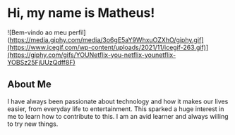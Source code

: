 # Hi, my name is Matheus!

![Bem-vindo ao meu perfil](https://media.giphy.com/media/3o6gE5aY9WhxuOZXhO/giphy.gif](https://www.icegif.com/wp-content/uploads/2021/11/icegif-263.gif)](https://giphy.com/gifs/YOUNetflix-you-netflix-younetflix-YOBSz25FjUUzQdff8F)

## About Me

I have always been passionate about technology and how it makes our lives easier, from everyday life to entertainment. This sparked a huge interest in me to learn how to contribute to this.
I am an avid learner and always willing to try new things.


<!--
**emeueme/emeueme** is a ✨ _special_ ✨ repository because its `README.md` (this file) appears on your GitHub profile.

Here are some ideas to get you started:

- 🔭 I’m currently working on ...
- 🌱 I’m currently learning ...
- 👯 I’m looking to collaborate on ...
- 🤔 I’m looking for help with ...
- 💬 Ask me about ...
- 📫 How to reach me: ...
- 😄 Pronouns: ...
- ⚡ Fun fact: ...
-->
